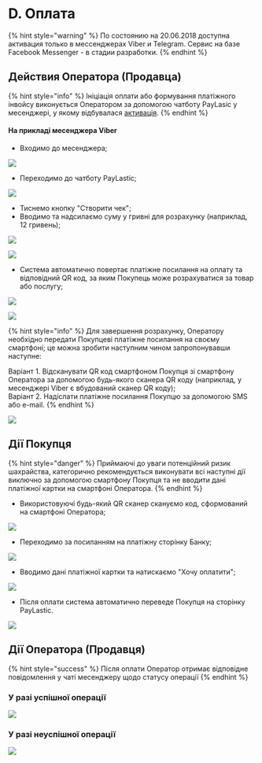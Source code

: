 # D. Оплата

{% hint style="warning" %}
По состоянию на 20.06.2018 доступна активация только в мессенджерах Viber и Telegram. Сервис на базе Facebook Messenger - в стадии разработки.
{% endhint %}

## Действия Оператора \(Продавца\)

{% hint style="info" %}
Ініціація оплати або формування платіжного інвойсу виконується Оператором за допомогою чатботу PayLasic у месенджері, у якому відбувалася [активація](https://paylastic.gitbook.io/paylastic-oshad/~/edit/drafts/-LFRiezl1UKquOR0SyTC/sho-take-merchant/untitled/untitled).
{% endhint %}

#### На прикладі месенджера Viber

* Входимо до месенджера;

![](.gitbook/assets/image-52.png)

* Переходимо до чатботу PayLastic;

![](.gitbook/assets/image-17.png)

* Тиснемо кнопку "Створити чек";
* Вводимо та надсилаємо суму у гривні для розрахунку \(наприклад, 12 гривень\);

![](.gitbook/assets/image-57.png)

![](.gitbook/assets/image-8.png)

* Система автоматично повертає платіжне посилання на оплату та відповідний QR код, за яким Покупець може розрахуватися за товар або послугу;

![](.gitbook/assets/image-33.png)

![](.gitbook/assets/image-39.png)

{% hint style="info" %}
Для завершення розрахунку, Оператору необхідно передати Покупцеві платіжне посилання на своєму смартфоні; це можна зробити наступним чином запропонувавши наступне:

Варіант 1. Відсканувати QR код смартфоном Покупця зі смартфону Оператора за допомогою будь-якого сканера QR коду \(наприклад, у месенджері Viber є вбудований сканер QR коду\);  
Варіант 2. Надіслати платіжне посилання Покупцю за допомогою SMS або e-mail.
{% endhint %}

![](.gitbook/assets/image-3.png)

## Дії Покупця

{% hint style="danger" %}
Приймаючі до уваги потенційний ризик шахрайства, категорично рекомендується виконувати всі наступні дії виключно за допомогою смартфону Покупця та не вводити дані платіжної картки на смартфоні Оператора.
{% endhint %}

* Використовуючі будь-який QR сканер скануємо код, сформований на смартфоні Оператора; 

![](.gitbook/assets/image-44.png)

* Переходимо за посиланням на платіжну сторінку Банку;

![](.gitbook/assets/image-60.png)

* Вводимо дані платіжної картки та натискаємо "Хочу оплатити";

![](.gitbook/assets/image-11.png)

* Після оплати система автоматично переведе Покупця на сторінку PayLastic.

![](.gitbook/assets/image-40.png)

## Дії Оператора \(Продавця\)

{% hint style="success" %}
Після оплати Оператор отримає відповідне повідомлення у чаті месенджеру щодо статусу операції
{% endhint %}

### У разі успішної операції

![](.gitbook/assets/image-41.png)

### У разі неуспішної операції

![](.gitbook/assets/image-27.png)



